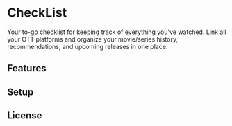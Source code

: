 # CheckList

Your to-go checklist for keeping track of everything you've watched. Link all your OTT platforms and organize your movie/series history, recommendations, and upcoming releases in one place.

## Features

## Setup

## License

